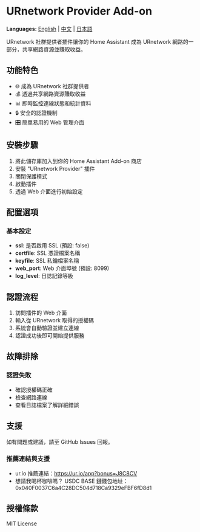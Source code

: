 # URnetwork Provider Add-on

**Languages:** [English](README.md) | [中文](README_CN.md) | [日本語](README_JP.md)

URnetwork 社群提供者插件讓你的 Home Assistant 成為 URnetwork 網路的一部分，共享網路資源並賺取收益。

## 功能特色

- 🌐 成為 URnetwork 社群提供者
- 💰 透過共享網路資源賺取收益
- 📊 即時監控連線狀態和統計資料
- 🔒 安全的認證機制
- 🎛️ 簡單易用的 Web 管理介面

## 安裝步驟

1. 將此儲存庫加入到你的 Home Assistant Add-on 商店
2. 安裝 "URnetwork Provider" 插件
3. 關閉保護模式
4. 啟動插件
5. 透過 Web 介面進行初始設定

## 配置選項

### 基本設定

- **ssl**: 是否啟用 SSL (預設: false)
- **certfile**: SSL 憑證檔案名稱
- **keyfile**: SSL 私鑰檔案名稱
- **web_port**: Web 介面埠號 (預設: 8099)
- **log_level**: 日誌記錄等級

## 認證流程

1. 訪問插件的 Web 介面
2. 輸入從 URnetwork 取得的授權碼
3. 系統會自動驗證並建立連線
4. 認證成功後即可開始提供服務

## 故障排除

### 認證失敗
- 確認授權碼正確
- 檢查網路連線
- 查看日誌檔案了解詳細錯誤

## 支援

如有問題或建議，請至 GitHub Issues 回報。

### 推薦連結與支援
- ur.io 推薦連結：https://ur.io/app?bonus=J8C8CV
- 想請我喝杯咖啡嗎？ USDC BASE 鏈錢包地址：0x040F0037C6a4C28DC504d718Ca9329eFBF6fD8d1

## 授權條款

MIT License